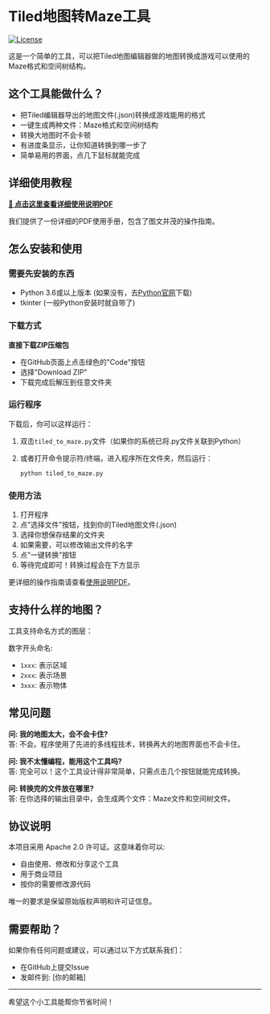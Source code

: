 # Tiled地图转Maze工具

[![License](https://img.shields.io/badge/License-Apache%202.0-blue.svg)](https://opensource.org/licenses/Apache-2.0)

这是一个简单的工具，可以把Tiled地图编辑器做的地图转换成游戏可以使用的Maze格式和空间树结构。

## 这个工具能做什么？

- 把Tiled编辑器导出的地图文件(.json)转换成游戏能用的格式
- 一键生成两种文件：Maze格式和空间树结构
- 转换大地图时不会卡顿
- 有进度条显示，让你知道转换到哪一步了
- 简单易用的界面，点几下鼠标就能完成

## 详细使用教程

**[📘 点击这里查看详细使用说明PDF](使用教程.pdf)**

我们提供了一份详细的PDF使用手册，包含了图文并茂的操作指南。

## 怎么安装和使用

### 需要先安装的东西
- Python 3.6或以上版本 (如果没有，去[Python官网](https://www.python.org/downloads/)下载)
- tkinter (一般Python安装时就自带了)

### 下载方式



 **直接下载ZIP压缩包**
   - 在GitHub页面上点击绿色的"Code"按钮
   - 选择"Download ZIP"
   - 下载完成后解压到任意文件夹


### 运行程序

下载后，你可以这样运行：

1. 双击`tiled_to_maze.py`文件（如果你的系统已将.py文件关联到Python）

2. 或者打开命令提示符/终端，进入程序所在文件夹，然后运行：
   ```bash
   python tiled_to_maze.py
   ```

### 使用方法

1. 打开程序
2. 点"选择文件"按钮，找到你的Tiled地图文件(.json)
3. 选择你想保存结果的文件夹
4. 如果需要，可以修改输出文件的名字
5. 点"一键转换"按钮
6. 等待完成即可！转换过程会在下方显示

更详细的操作指南请查看[使用说明PDF](使用教程/使用教程.pdf)。

## 支持什么样的地图？

工具支持命名方式的图层：



 数字开头命名:
   - `1xxx`: 表示区域
   - `2xxx`: 表示场景
   - `3xxx`: 表示物体

## 常见问题

**问: 我的地图太大，会不会卡住?**  
答: 不会。程序使用了先进的多线程技术，转换再大的地图界面也不会卡住。

**问: 我不太懂编程，能用这个工具吗?**  
答: 完全可以！这个工具设计得非常简单，只需点击几个按钮就能完成转换。

**问: 转换完的文件放在哪里?**  
答: 在你选择的输出目录中，会生成两个文件：Maze文件和空间树文件。

## 协议说明

本项目采用 Apache 2.0 许可证。这意味着你可以:

- 自由使用、修改和分享这个工具
- 用于商业项目
- 按你的需要修改源代码

唯一的要求是保留原始版权声明和许可证信息。

## 需要帮助？

如果你有任何问题或建议，可以通过以下方式联系我们：

- 在GitHub上提交Issue
- 发邮件到: [你的邮箱]

---

希望这个小工具能帮你节省时间！
